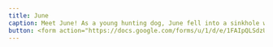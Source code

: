 ```yaml
---
title: June
caption: Meet June! As a young hunting dog, June fell into a sinkhole while running with her pack. Campers miles away heard her baying for two days before they could locate and rescue her. Dry your eyes, for June now lives a life of ease and comfort surrounded by toys and showered with treats. Submitted by Blake McDonald.
button: <form action="https://docs.google.com/forms/u/1/d/e/1FAIpQLSdzUJXlkfiStgM9wHsdLnmQo1ncyQ-LC36fCKde7XZ6-dlDCw/formResponse" method="post"><div class="form-element"></div><span>Votes</span><input type="text" name="entry.547721792" required placeholder="$"></br><button type="submit" name="button">Cast Votes</button></form>
---
```

